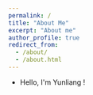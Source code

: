 ```yaml
---
permalink: /
title: "About Me"
excerpt: "About me"
author_profile: true
redirect_from: 
  - /about/
  - /about.html
---
```


* Hello, I'm Yunliang !
